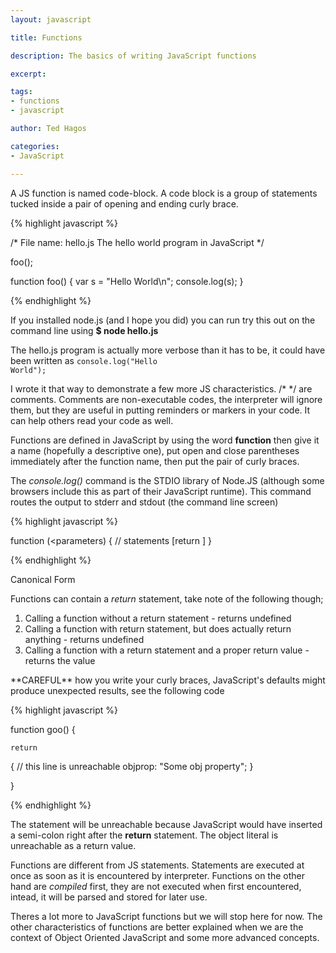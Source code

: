 ```yaml
---
layout: javascript

title: Functions

description: The basics of writing JavaScript functions

excerpt: 

tags:
- functions
- javascript

author: Ted Hagos

categories:
- JavaScript

---
```



A JS function is named code-block. A code block is a group of statements tucked inside a pair of opening and ending curly brace. 


{% highlight javascript %}

/*
File name: hello.js
The hello world program in JavaScript
*/

foo();

function foo() {
	var s = "Hello World\n";
	console.log(s);
}

{% endhighlight %}

If you installed node.js (and I hope you did) you can run try this out on the command line using **$ node hello.js** 

The hello.js program is actually more verbose than it has to be,  it could have been written as <code class="codeblock">console.log("Hello World");</code>


I wrote it that way to demonstrate a few more JS characteristics. /*    */ are comments. Comments are non-executable codes, the interpreter will ignore them, but they are useful in putting reminders or markers in your code. It can help others read your code as well. 

Functions are defined in JavaScript by using the word **function** then give it a name (hopefully a descriptive one), put open and close parentheses immediately after the function name, then put the pair of curly braces. 

The *console.log()* command is the STDIO library of Node.JS (although some browsers include this as part of their JavaScript runtime). This command routes the output to stderr and stdout (the command line screen) 

{% highlight javascript %}

function <name> (<parameters) {
  // statements
  [return <value>]
}  
  
{% endhighlight %}
<div id='lst'>Canonical Form</div>


Functions can contain a *return* statement, take note of the following though;

1. Calling a function without a return statement - returns undefined
2. Calling a function with return statement, but does actually return anything - returns undefined
3. Calling a function with a return statement and a proper return value - returns the value

<aside>
**CAREFUL** how you write your curly braces, JavaScript's defaults might produce unexpected results, see the following code
</aside>

{% highlight javascript %}

function goo() {

	return
  {			// this line is unreachable
		objprop: "Some obj property";
	}

}

{% endhighlight %}

The statement will be unreachable because JavaScript would have inserted a semi-colon right after the **return** statement. The object literal is unreachable as a return value.


Functions are different from JS statements. Statements are executed at once as soon as it is encountered by interpreter. Functions on the other hand are *compiled* first, they are not executed when first encountered, intead, it will be parsed and stored for later use. 

Theres a lot more to JavaScript functions but we will stop here for now. The other characteristics of functions are better explained when we are the context of Object Oriented JavaScript and some more advanced concepts.